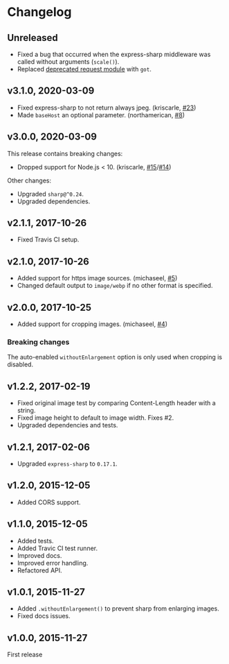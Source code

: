 # Changelog

## Unreleased

- Fixed a bug that occurred when the express-sharp middleware was called without arguments (`scale()`).
- Replaced [deprecated request module](https://github.com/request/request#deprecated) with `got`.

## v3.1.0, 2020-03-09

- Fixed express-sharp to not return always jpeg. (kriscarle, [#23](https://github.com/pmb0/express-sharp/pull/23))
- Made `baseHost` an optional parameter. (northamerican, [#8](https://github.com/pmb0/express-sharp/pull/8))

## v3.0.0, 2020-03-09

This release contains breaking changes:

- Dropped support for Node.js < 10. (kriscarle, [#15](https://github.com/pmb0/express-sharp/pull/15)/[#14](https://github.com/pmb0/express-sharp/issues/14))

Other changes:

- Upgraded `sharp@^0.24`.
- Upgraded dependencies.

## v2.1.1, 2017-10-26

- Fixed Travis CI setup.

## v2.1.0, 2017-10-26

- Added support for https image sources. (michaseel, [#5](https://github.com/pmb0/express-sharp/pull/5))
- Changed default output to `image/webp` if no other format is specified.

## v2.0.0, 2017-10-25

- Added support for cropping images. (michaseel, [#4](https://github.com/pmb0/express-sharp/pull/4))

### Breaking changes

The auto-enabled `withoutEnlargement` option is only used when cropping is disabled.

## v1.2.2, 2017-02-19

- Fixed original image test by comparing Content-Length header with a string.
- Fixed image height to default to image width. Fixes #2.
- Upgraded dependencies and tests.

## v1.2.1, 2017-02-06

- Upgraded `express-sharp` to `0.17.1`.

## v1.2.0, 2015-12-05

- Added CORS support.

## v1.1.0, 2015-12-05

- Added tests.
- Added Travic CI test runner.
- Improved docs.
- Improved error handling.
- Refactored API.

## v1.0.1, 2015-11-27

- Added `.withoutEnlargement()` to prevent sharp from enlarging images.
- Fixed docs issues.

## v1.0.0, 2015-11-27

First release
